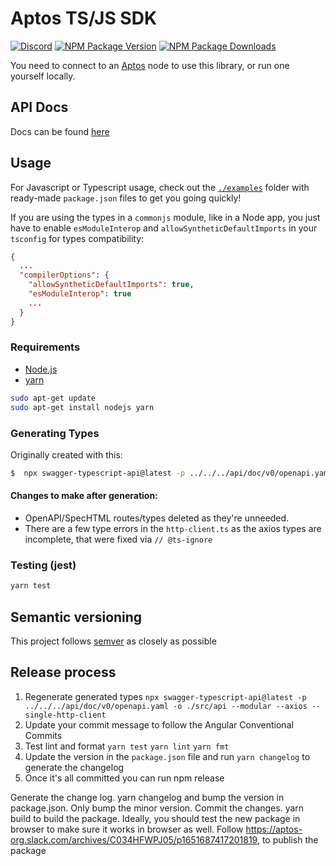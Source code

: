 # Aptos TS/JS SDK

[![Discord][discord-image]][discord-url]
[![NPM Package Version][npm-image-version]][npm-url]
[![NPM Package Downloads][npm-image-downloads]][npm-url]

You need to connect to an [Aptos][repo] node to use this library, or run one
yourself locally.

## API Docs

Docs can be found [here][api-doc]

## Usage

For Javascript or Typescript usage, check out the [`./examples`][examples] folder with ready-made `package.json` files
to get you going quickly!

If you are using the types in a `commonjs` module, like in a Node app, you just have to enable `esModuleInterop`
and `allowSyntheticDefaultImports` in your `tsconfig` for types compatibility:

```json
{
  ...
  "compilerOptions": {
    "allowSyntheticDefaultImports": true,
    "esModuleInterop": true
    ...
  }
}
```

### Requirements

- [Node.js](https://nodejs.org)
- [yarn](https://yarnpkg.com/)

```bash
sudo apt-get update
sudo apt-get install nodejs yarn
```

### Generating Types

Originally created with this:

```bash
$  npx swagger-typescript-api@latest -p ../../../api/doc/v0/openapi.yaml -o ./src/api --modular --axios --single-http-client
```

#### Changes to make after generation:
- OpenAPI/SpecHTML routes/types deleted as they're unneeded.
- There are a few type errors in the `http-client.ts` as the axios types are incomplete, that were fixed
  via `// @ts-ignore`

### Testing (jest)

```bash
yarn test
```

## Semantic versioning

This project follows [semver](https://semver.org/) as closely as possible

[examples]: https://github.com/aptos-labs/aptos-core/blob/main/ecosystem/typescript/sdk/examples/
[repo]: https://github.com/aptos-labs/aptos-core
[npm-image-version]: https://img.shields.io/npm/v/aptos.svg
[npm-image-downloads]: https://img.shields.io/npm/dm/aptos.svg
[npm-url]: https://npmjs.org/package/aptos
[discord-image]: https://img.shields.io/discord/945856774056083548?label=Discord&logo=discord&style=flat~~~~
[discord-url]: https://discord.gg/aptoslabs
[api-doc]: https://aptos-labs.github.io/ts-sdk-doc/

## Release process

1. Regenerate generated types `npx swagger-typescript-api@latest -p ../../../api/doc/v0/openapi.yaml -o ./src/api --modular --axios --single-http-client`
2. Update your commit message to follow the Angular Conventional Commits
3. Test lint and format `yarn test` `yarn lint` `yarn fmt`
4. Update the version in the `package.json` file and run `yarn changelog` to generate the changelog
5. Once it's all committed you can run npm release

Generate the change log. yarn changelog and bump the version in package.json. Only bump the minor version.
Commit the changes.
yarn build to build the package. Ideally, you should test the new package in browser to make sure it works in browser as well.
Follow https://aptos-org.slack.com/archives/C034HFWPJ05/p1651687417201819, to publish the package
